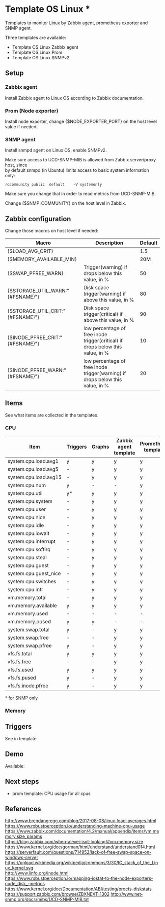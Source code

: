 # Template OS Linux *

Templates to monitor Linux by Zabbix agent, prometheus exporter and SNMP agent.

Three templates are available:  

- Template OS Linux Zabbix agent
- Template OS Linux Prom
- Template OS Linux SNMPv2

## Setup

### Zabbix agent

Install Zabbix agent to Linux OS according to Zabbix documentation.

### Prom (Node exporter)

Install node exporter, change {$NODE_EXPORTER_PORT} on the host level value if needed.

### SNMP agent

Install snmpd agent on Linux OS, enable SNMPv2.  

Make sure access to UCD-SNMP-MIB is allowed from Zabbix server/proxy host, since  
by default snmpd (in Ubuntu) limits access to basic system information only:

```text
rocommunity public  default    -V systemonly
```

Make sure you change that in order to read metrics from UCD-SNMP-MIB.

Change {$SNMP_COMMUNITY} on the host level in Zabbix.

## Zabbix configuration

Change those macros on host level if needed:

|Macro|Description|Default|
|---|----|---|
|{$LOAD_AVG_CRIT}| | 1.5| 
|{$MEMORY_AVAILABLE_MIN}| | 20M |
|{$SWAP_PFREE_WARN}|Trigger(warning) if drops below this value, in % | 50 |
|{$STORAGE_UTIL_WARN:"{#FSNAME}"}|Disk space trigger(warning) if above this value, in % | 80 |
|{$STORAGE_UTIL_CRIT:"{#FSNAME}"}|Disk space trigger(critical) if above this value, in % | 90 |
|{$INODE_PFREE_CRIT:"{#FSNAME}"}|low percentage of free inode trigger(critical) if drops below this value, in % | 10 |
|{$INODE_PFREE_WARN:"{#FSNAME}"}|low percentage of free inode trigger(warning) if drops below this value, in % | 20 |


## Items

See what items are collected in the templates.

### CPU

|Item|Triggers|Graphs|Zabbix agent template|Prometheus template|SNMP template|
|---|---|---|---|---|--|
|system.cpu.load.avg1|y|y|y|y|y|
|system.cpu.load.avg5|-|y|y|y|y|
|system.cpu.load.avg15|-|y|y|y|y|
|system.cpu.num|y|-|-|y|y|
|system.cpu.util| y* | y | y | y | y |
|system.cpu.system| - | y | y | y | - |
|system.cpu.user| - | y | y | y | - |
|system.cpu.nice| - | y | y | y | - |
|system.cpu.idle| - | y | y | y | - |
|system.cpu.iowait| - | y | y | y | - |
|system.cpu.interrupt| - | y | y | y | - |
|system.cpu.softirq| - | y | y | y | - |
|system.cpu.steal| - | y | y | y | - |
|system.cpu.guest| - | y | y | y | - |
|system.cpu.guest_nice| - | y | y | y | - |
|system.cpu.switches| - | y | y | y | y |
|system.cpu.intr| - | y | y | y | y |
|vm.memory.total    | - | y | y | y | y |
|vm.memory.available| y | y | y | y | - |
|vm.memory.used    | - | - | - | - | y |
|vm.memory.pused| y | y | - | - | y |
|system.swap.total| y | - | y | y | y |
|system.swap.free| - | - | y | y | y |
|system.swap.pfree| y | - | y | y | y |
|vfs.fs.total| y | y | y | y | y |
|vfs.fs.free| - | - | y | y | - |
|vfs.fs.used| y | y | y | y | - |
|vfs.fs.pused| y | - | y | y | y |
|vfs.fs.inode.pfree| y | - | y | y | - |

\* for SNMP only

### Memory



## Triggers

See in template

## Demo

Available:

## Next steps

- prom template: CPU usage for all cpus

## References

http://www.brendangregg.com/blog/2017-08-08/linux-load-averages.html  
https://www.robustperception.io/understanding-machine-cpu-usage  
https://www.zabbix.com/documentation/4.2/manual/appendix/items/vm.memory.size_params  
https://blog.zabbix.com/when-alexei-isnt-looking/#vm.memory.size  
https://www.kernel.org/doc/gorman/html/understand/understand014.html  
https://serverfault.com/questions/714952/lack-of-free-swap-space-on-windows-server  
https://upload.wikimedia.org/wikipedia/commons/3/30/IO_stack_of_the_Linux_kernel.svg  
http://www.linfo.org/inode.html  
https://www.robustperception.io/mapping-iostat-to-the-node-exporters-node_disk_-metrics  
https://www.kernel.org/doc/Documentation/ABI/testing/procfs-diskstats
https://support.zabbix.com/browse/ZBXNEXT-1302
http://www.net-snmp.org/docs/mibs/UCD-SNMP-MIB.txt